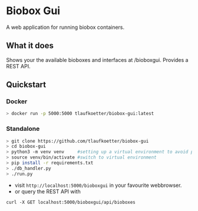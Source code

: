 # Biobox Gui

A web application for running biobox containers.

## What it does

Shows your the available bioboxes and interfaces at /bioboxgui. Provides a REST API.

## Quickstart

### Docker
```bash
> docker run -p 5000:5000 tlaufkoetter/biobox-gui:latest
```
### Standalone
```bash
> git clone https://github.com/tlaufkoetter/biobox-gui
> cd biobox-gui
> python3 -m venv venv     #setting up a virtual environment to avoid possible conflicts.
> source venv/bin/activate #switch to virtual environment
> pip install -r requirements.txt
> ./db_handler.py
> ./run.py
```
* visit ``http://localhost:5000/bioboxgui`` in your favourite webbrowser.
* or query the REST API with

```
curl -X GET localhost:5000/bioboxgui/api/bioboxes
```
